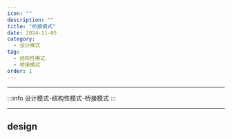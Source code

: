 ```yaml
---
icon: ""
description: ""
title: "桥接模式"
date: 2024-11-05
category:
  - 设计模式
tag:
  - 结构性模式
  - 桥接模式
order: 1
---
```


---

:::info
设计模式-结构性模式-桥接模式
:::

---

## design
